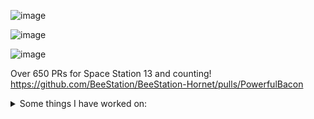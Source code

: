 ![image](https://profile-counter.glitch.me/powerfulbacon/count.svg)

![image](https://github.com/PowerfulBacon/PowerfulBacon/assets/26465327/de411ba5-36c7-404c-b783-4b5fa53448db)

![image](https://github-readme-stats.vercel.app/api?username=powerfulbacon&show_icons=true&bg_color=30,e96443,904e95&title_color=fff&text_color=fff&include_all_commits=true&count_private=true)

Over 650 PRs for Space Station 13 and counting! https://github.com/BeeStation/BeeStation-Hornet/pulls/PowerfulBacon

<details>

<summary>Some things I have worked on:</summary>

### Space Station 13 Fancy Lighting

A beautiful shadow based lighting system utilising some fun transformation math. Unfortunately due to the restrictions of the engine, I was unable to overcome the client lag caused by Byond's KEEP_TOGETHER flag causing lag when rendering lights.
![ss13_lighting_2](https://user-images.githubusercontent.com/26465327/211149034-34594b84-1eb9-4d58-8cfe-500bda91bae3.png)
![ss13_lighting_3](https://user-images.githubusercontent.com/26465327/211149029-e62c1c85-0b04-487a-8099-9e18385b9f82.png)

### Random art

![syndie base png](https://user-images.githubusercontent.com/26465327/211148989-89e0d010-0cd7-4d81-89d0-f3c47616b623.png)
![space ian](https://user-images.githubusercontent.com/26465327/211149006-f6374137-4f44-438d-ba21-c760da3a39af.png)

### GGJ2022

Some screenshots of a rimworld inspired game I made in 10 days for the global game jam 2022.

![151660809-42c4ef5e-74f9-451c-80ab-d45a63042c6b](https://user-images.githubusercontent.com/26465327/211149016-359ef87c-aa96-4a4f-b923-78a9e171408c.png)
</details>
